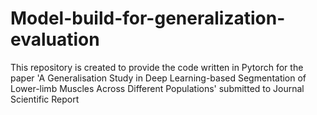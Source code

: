 # Model-build-for-generalization-evaluation
This repository is created to provide the code written in Pytorch for the paper 'A Generalisation Study in Deep Learning-based Segmentation of Lower-limb Muscles Across Different Populations' submitted to  Journal Scientific Report
